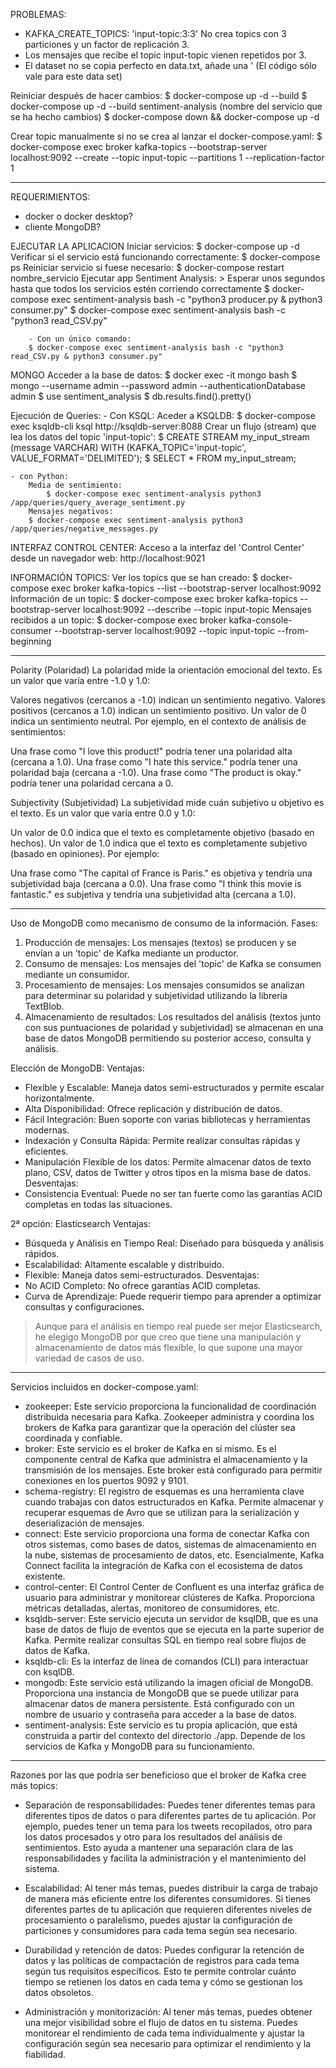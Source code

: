 PROBLEMAS:
- KAFKA_CREATE_TOPICS: 'input-topic:3:3' No crea topics con 3 particiones y un factor de replicación 3.
- Los mensajes que recibe el topic input-topic vienen repetidos por 3.
- El dataset no se copia perfecto en data.txt, añade una ' (El código sólo vale para este data set)

Reiniciar después de hacer cambios:
$ docker-compose up -d --build
$ docker-compose up -d --build sentiment-analysis (nombre del servicio que se ha hecho cambios)
$ docker-compose down && docker-compose up -d

Crear topic manualmente si no se crea al lanzar el docker-compose.yaml:
$ docker-compose exec broker kafka-topics --bootstrap-server localhost:9092 --create --topic input-topic --partitions 1 --replication-factor 1

___________________________________________________________
REQUERIMIENTOS:
- docker o docker desktop?
- cliente MongoDB?

EJECUTAR LA APLICACION
    Iniciar servicios:
        $ docker-compose up -d
    Verificar si el servicio está funcionando correctamente:
        $ docker-compose ps
    Reiniciar servicio si fuese necesario:
        $ docker-compose restart nombre_servicio
    Ejecutar app Sentiment  Analysis:
        > Esperar unos segundos hasta que todos los servicios estén corriendo correctamente
        $ docker-compose exec sentiment-analysis bash -c "python3 producer.py & python3 consumer.py"
        $ docker-compose exec sentiment-analysis bash -c "python3 read_CSV.py"

        - Con un único comando:
        $ docker-compose exec sentiment-analysis bash -c "python3 read_CSV.py & python3 consumer.py"

MONGO
    Acceder a la base de datos:
        $ docker exec -it mongo bash
        $ mongo --username admin --password admin --authenticationDatabase admin
        $ use sentiment_analysis
        $ db.results.find().pretty()

Ejecución de Queries:
    - Con KSQL:
        Aceder a KSQLDB:
            $ docker-compose exec ksqldb-cli ksql http://ksqldb-server:8088
        Crear un flujo (stream) que lea los datos del topic 'input-topic':
            $ CREATE STREAM my_input_stream (message VARCHAR) 
            WITH (KAFKA_TOPIC='input-topic', VALUE_FORMAT='DELIMITED');
            $ SELECT * FROM my_input_stream;

    - con Python:
        Media de sentimiento:
            $ docker-compose exec sentiment-analysis python3 /app/queries/query_average_sentiment.py
        Mensajes negativos:
        $ docker-compose exec sentiment-analysis python3 /app/queries/negative_messages.py

INTERFAZ CONTROL CENTER:
    Acceso a la interfaz del 'Control Center' desde un navegador web: http://localhost:9021

INFORMACIÓN  TOPICS:
    Ver los topics que se han creado:
        $ docker-compose exec broker kafka-topics --list --bootstrap-server localhost:9092
    Información de un topic:
        $ docker-compose exec broker kafka-topics --bootstrap-server localhost:9092 --describe --topic input-topic
    Mensajes recibidos a un topic:
        $ docker-compose exec broker kafka-console-consumer --bootstrap-server localhost:9092 --topic input-topic --from-beginning
    
___________________________________________________
Polarity (Polaridad)
La polaridad mide la orientación emocional del texto. Es un valor que varía entre -1.0 y 1.0:

Valores negativos (cercanos a -1.0) indican un sentimiento negativo.
Valores positivos (cercanos a 1.0) indican un sentimiento positivo.
Un valor de 0 indica un sentimiento neutral.
Por ejemplo, en el contexto de análisis de sentimientos:

Una frase como "I love this product!" podría tener una polaridad alta (cercana a 1.0).
Una frase como "I hate this service." podría tener una polaridad baja (cercana a -1.0).
Una frase como "The product is okay." podría tener una polaridad cercana a 0.

Subjectivity (Subjetividad)
La subjetividad mide cuán subjetivo u objetivo es el texto. Es un valor que varía entre 0.0 y 1.0:

Un valor de 0.0 indica que el texto es completamente objetivo (basado en hechos).
Un valor de 1.0 indica que el texto es completamente subjetivo (basado en opiniones).
Por ejemplo:

Una frase como "The capital of France is Paris." es objetiva y tendría una subjetividad baja (cercana a 0.0).
Una frase como "I think this movie is fantastic." es subjetiva y tendría una subjetividad alta (cercana a 1.0).
_____________________________________________________
Uso de MongoDB como mecanismo de consumo de la información. Fases:
1. Producción de mensajes: Los mensajes (textos) se producen y se envían a un 'topic' de Kafka mediante un productor.
2. Consumo de mensajes: Los mensajes del 'topic' de Kafka se consumen mediante un consumidor.
3. Procesamiento de mensajes: Los mensajes consumidos se analizan para determinar su polaridad y subjetividad utilizando la librería TextBlob.
4. Almacenamiento de resultados: Los resultados del análisis (textos junto con sus puntuaciones de polaridad y subjetividad) se almacenan en una base de datos MongoDB permitiendo su posterior acceso, consulta y análisis.

Elección de MongoDB:
Ventajas:
- Flexible y Escalable: Maneja datos semi-estructurados y permite escalar horizontalmente.
- Alta Disponibilidad: Ofrece replicación y distribución de datos.
- Fácil Integración: Buen soporte con varias bibliotecas y herramientas modernas.
- Indexación y Consulta Rápida: Permite realizar consultas rápidas y eficientes.
- Manipulación Flexible de los datos: Permite almacenar datos de texto plano, CSV, datos de Twitter y otros tipos en la misma base de datos.
Desventajas:
- Consistencia Eventual: Puede no ser tan fuerte como las garantías ACID completas en todas las situaciones.

2ª opción: Elasticsearch
Ventajas:
- Búsqueda y Análisis en Tiempo Real: Diseñado para búsqueda y análisis rápidos.
- Escalabilidad: Altamente escalable y distribuido.
- Flexible: Maneja datos semi-estructurados.
Desventajas:
- No ACID Completo: No ofrece garantías ACID completas.
- Curva de Aprendizaje: Puede requerir tiempo para aprender a optimizar consultas y configuraciones.

> Aunque para el análisis en tiempo real puede ser mejor Elasticsearch, he elegigo MongoDB por que creo que tiene una manipulación y almacenamiento de datos más flexible, lo que supone una mayor variedad de casos de uso.
______________________________________________________
Servicios incluidos en docker-compose.yaml:
- zookeeper: Este servicio proporciona la funcionalidad de coordinación distribuida necesaria para Kafka. Zookeeper administra y coordina los brokers de Kafka para garantizar que la operación del clúster sea coordinada y confiable.
- broker: Este servicio es el broker de Kafka en sí mismo. Es el componente central de Kafka que administra el almacenamiento y la transmisión de los mensajes. Este broker está configurado para permitir conexiones en los puertos 9092 y 9101.
- schema-registry: El registro de esquemas es una herramienta clave cuando trabajas con datos estructurados en Kafka. Permite almacenar y recuperar esquemas de Avro que se utilizan para la serialización y deserialización de mensajes.
- connect: Este servicio proporciona una forma de conectar Kafka con otros sistemas, como bases de datos, sistemas de almacenamiento en la nube, sistemas de procesamiento de datos, etc. Esencialmente, Kafka Connect facilita la integración de Kafka con el ecosistema de datos existente.
- control-center: El Control Center de Confluent es una interfaz gráfica de usuario para administrar y monitorear clústeres de Kafka. Proporciona métricas detalladas, alertas, monitoreo de consumidores, etc.
- ksqldb-server: Este servicio ejecuta un servidor de ksqlDB, que es una base de datos de flujo de eventos que se ejecuta en la parte superior de Kafka. Permite realizar consultas SQL en tiempo real sobre flujos de datos de Kafka.
- ksqldb-cli: Es la interfaz de línea de comandos (CLI) para interactuar con ksqlDB. 
- mongodb: Este servicio está utilizando la imagen oficial de MongoDB. Proporciona una instancia de MongoDB que se puede utilizar para almacenar datos de manera persistente. Está configurado con un nombre de usuario y contraseña para acceder a la base de datos.
- sentiment-analysis: Este servicio es tu propia aplicación, que está construida a partir del contexto del directorio ./app. Depende de los servicios de Kafka y MongoDB para su funcionamiento.
_____________________________________________________
Razones por las que podría ser beneficioso que el broker de Kafka cree más topics:

- Separación de responsabilidades: Puedes tener diferentes temas para diferentes tipos de datos o para diferentes partes de tu aplicación. Por ejemplo, puedes tener un tema para los tweets recopilados, otro para los datos procesados y otro para los resultados del análisis de sentimientos. Esto ayuda a mantener una separación clara de las responsabilidades y facilita la administración y el mantenimiento del sistema.

- Escalabilidad: Al tener más temas, puedes distribuir la carga de trabajo de manera más eficiente entre los diferentes consumidores. Si tienes diferentes partes de tu aplicación que requieren diferentes niveles de procesamiento o paralelismo, puedes ajustar la configuración de particiones y consumidores para cada tema según sea necesario.

- Durabilidad y retención de datos: Puedes configurar la retención de datos y las políticas de compactación de registros para cada tema según tus requisitos específicos. Esto te permite controlar cuánto tiempo se retienen los datos en cada tema y cómo se gestionan los datos obsoletos.

- Administración y monitorización: Al tener más temas, puedes obtener una mejor visibilidad sobre el flujo de datos en tu sistema. Puedes monitorear el rendimiento de cada tema individualmente y ajustar la configuración según sea necesario para optimizar el rendimiento y la fiabilidad.